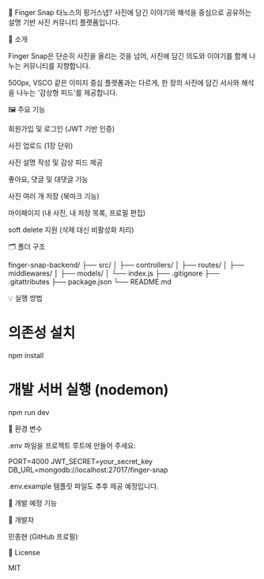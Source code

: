 📸 Finger Snap
타노스의 핑거스냅?
사진에 담긴 이야기와 해석을 중심으로 공유하는 설명 기반 사진 커뮤니티 플랫폼입니다.

📌 소개

Finger Snap은 단순히 사진을 올리는 것을 넘어,
사진에 담긴 의도와 이야기를 함께 나누는 커뮤니티를 지향합니다.

500px, VSCO 같은 이미지 중심 플랫폼과는 다르게,
한 장의 사진에 담긴 서사와 해석을 나누는 '감상형 피드'를 제공합니다.

🖼️ 주요 기능

회원가입 및 로그인 (JWT 기반 인증)

사진 업로드 (1장 단위)

사진 설명 작성 및 감상 피드 제공

좋아요, 댓글 및 대댓글 기능

사진 여러 개 저장 (북마크 기능)

마이페이지 (내 사진, 내 저장 목록, 프로필 편집)

soft delete 지원 (삭제 대신 비활성화 처리)

🗂️ 폴더 구조

finger-snap-backend/
├── src/
│ ├── controllers/
│ ├── routes/
│ ├── middlewares/
│ ├── models/
│ └── index.js
├── .gitignore
├── .gitattributes
├── package.json
└── README.md

💡 실행 방법

# 의존성 설치

npm install

# 개발 서버 실행 (nodemon)

npm run dev

🔧 환경 변수

.env 파일을 프로젝트 루트에 만들어 주세요:

PORT=4000
JWT_SECRET=your_secret_key
DB_URL=mongodb://localhost:27017/finger-snap

.env.example 템플릿 파일도 추후 제공 예정입니다.

🚧 개발 예정 기능

👤 개발자

민종현 (GitHub 프로필)

📄 License

MIT
